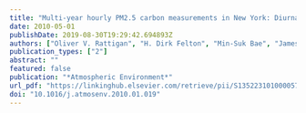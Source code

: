 ```yaml
---
title: "Multi-year hourly PM2.5 carbon measurements in New York: Diurnal, day of week and seasonal patterns"
date: 2010-05-01
publishDate: 2019-08-30T19:29:42.694893Z
authors: ["Oliver V. Rattigan", "H. Dirk Felton", "Min-Suk Bae", "James J. Schwab", "Kenneth L. Demerjian"]
publication_types: ["2"]
abstract: ""
featured: false
publication: "*Atmospheric Environment*"
url_pdf: "https://linkinghub.elsevier.com/retrieve/pii/S1352231010000579"
doi: "10.1016/j.atmosenv.2010.01.019"
---
```


